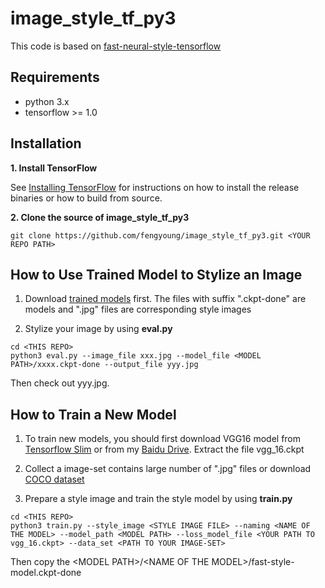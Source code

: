# image_style_tf_py3

This code is based on [fast-neural-style-tensorflow](https://github.com/hzy46/fast-neural-style-tensorflow)

## Requirements

- python 3.x
- tensorflow >= 1.0

## Installation

**1. Install TensorFlow**

See [Installing TensorFlow](https://www.tensorflow.org/install/) for instructions on how to install the release binaries or how to build from source.

**2. Clone the source of image_style_tf_py3**

```
git clone https://github.com/fengyoung/image_style_tf_py3.git <YOUR REPO PATH>
```

## How to Use Trained Model to Stylize an Image

1. Download [trained models](http://pan.baidu.com/s/1kURjpLd) first. The files with suffix ".ckpt-done" are models and  ".jpg" files are corresponding style images

2. Stylize your image by using **eval.py**
```
cd <THIS REPO>
python3 eval.py --image_file xxx.jpg --model_file <MODEL PATH>/xxxx.ckpt-done --output_file yyy.jpg
```
Then check out yyy.jpg.

## How to Train a New Model

1. To train new models, you should first download VGG16 model from [Tensorflow Slim](http://download.tensorflow.org/models/vgg_16_2016_08_28.tar.gz) or from my [Baidu Drive](http://pan.baidu.com/s/1eRDMtsY). Extract the file vgg_16.ckpt

2. Collect a image-set contains large number of ".jpg" files or download [COCO dataset](http://pan.baidu.com/s/1c2thNGG)

3. Prepare a style image and train the style model by using **train.py**
```
cd <THIS REPO>
python3 train.py --style_image <STYLE IMAGE FILE> --naming <NAME OF THE MODEL> --model_path <MODEL PATH> --loss_model_file <YOUR PATH TO vgg_16.ckpt> --data_set <PATH TO YOUR IMAGE-SET>
```
Then copy the \<MODEL PATH\>/\<NAME OF THE MODEL\>/fast-style-model.ckpt-done 



